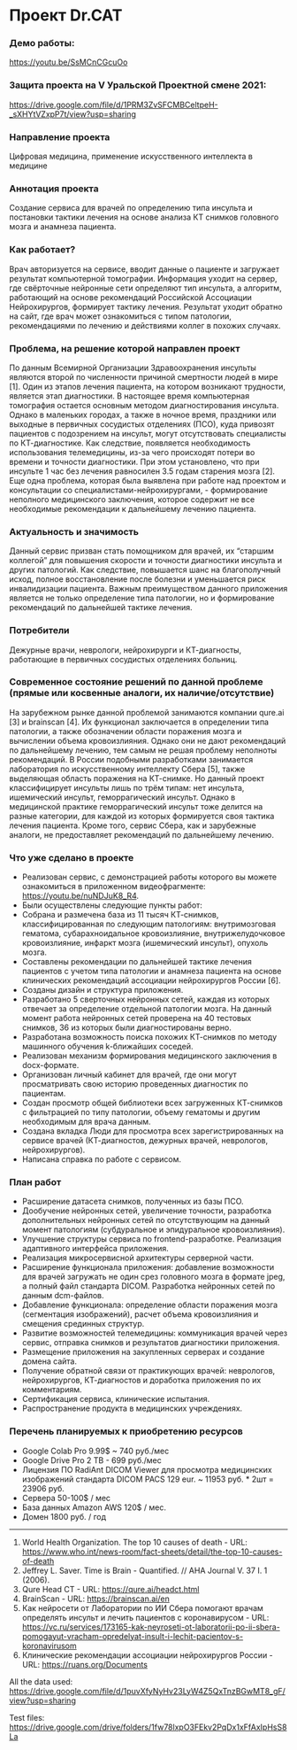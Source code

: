 # Проект Dr.CAT

### Демо работы:
https://youtu.be/SsMCnCGcuOo

### Защита проекта на V Уральской Проектной смене 2021:
https://drive.google.com/file/d/1PRM3ZvSFCMBCeltpeH-_sXHYtVZxpP7t/view?usp=sharing

### Направление проекта
Цифровая медицина, применение искусственного интеллекта в медицине

### Аннотация проекта
Создание сервиса для врачей по определению типа инсульта и постановки тактики лечения на основе анализа КТ снимков головного мозга и анамнеза пациента.

### Как работает?
Врач авторизуется на сервисе, вводит данные о пациенте и загружает результат компьютерной томографии. Информация уходит на сервер, где свёрточные нейронные сети определяют тип инсульта, а алгоритм, работающий на основе рекомендаций Российской Ассоциации Нейрохирургов, формирует тактику лечения. Результат уходит обратно на сайт, где врач может ознакомиться с типом патологии, рекомендациями по лечению и действиями коллег в похожих случаях.

### Проблема, на решение которой направлен проект
По данным Всемирной Организации Здравоохранения инсульты являются второй по численности причиной смертности людей в мире [1]. Один из этапов лечения пациента, на котором возникают трудности, является этап диагностики. В настоящее время компьютерная томография остается основным методом диагностирования инсульта. Однако в маленьких городах, а также в ночное время, праздники или выходные в первичных сосудистых отделениях (ПСО), куда привозят пациентов с подозрением на инсульт, могут отсутствовать специалисты по КТ-диагностике. Как следствие, появляется необходимость использования телемедицины, из-за чего происходят потери во времени и точности диагностики. При этом установлено, что при инсульте 1 час без лечения равносилен 3.5 годам старения мозга [2].
Еще одна проблема, которая была выявлена при работе над проектом и консультации со специалистами-нейрохирургами, - формирование неполного медицинского заключения, которое содержит не все необходимые рекомендации к дальнейшему лечению пациента.

### Актуальность и значимость
Данный сервис призван стать помощником для врачей, их “старшим коллегой” для повышения скорости и точности диагностики инсульта и других патологий. Как следствие, повышается шанс на благополучный исход, полное восстановление после болезни и уменьшается риск инвалидизации пациента. Важным преимуществом данного приложения является не только определение типа патологии, но и формирование рекомендаций по дальнейшей тактике лечения.

### Потребители
Дежурные врачи, неврологи, нейрохирурги и КТ-диагносты, работающие в первичных сосудистых отделениях больниц.

### Современное состояние решений по данной проблеме (прямые или косвенные аналоги, их наличие/отсутствие)
На зарубежном рынке данной проблемой занимаются компании qure.ai [3] и brainscan [4]. Их функционал заключается в определении типа патологии, а также обозначении области поражения мозга и вычислении объема кровоизлияния. Однако они не дают рекомендаций по дальнейшему лечению, тем самым не решая проблему неполноты рекомендаций. 
В России подобными разработками занимается лаборатория по искусственному интеллекту Сбера [5], также выделяющая область поражения на КТ-снимке. Но данный проект классифицирует инсульты лишь по трём типам: нет инсульта, ишемический инсульт,  геморрагический инсульт. Однако в медицинской практике геморрагический инсульт тоже делится на разные категории, для каждой из которых формируется своя тактика лечения пациента. Кроме того, сервис Сбера, как и зарубежные аналоги, не предоставляет рекомендаций по дальнейшему лечению.

### Что уже сделано в проекте
- Реализован сервис, с демонстрацией работы которого вы можете ознакомиться в приложенном видеофрагменте: https://youtu.be/nuNDJuK8_R4. 
- Были осуществлены следующие пункты работ:
- Собрана и размечена база из 11 тысяч КТ-снимков, классифицированная по следующим патологиям: внутримозговая гематома, субарахноидальное кровоизлияние, внутрижелудочковое кровоизлияние, инфаркт мозга (ишемический инсульт), опухоль мозга.
- Составлены рекомендации по дальнейшей тактике лечения пациентов с учетом типа патологии и анамнеза пациента на основе клинических рекомендаций ассоциации нейрохирургов России [6].
- Созданы дизайн и структура приложения.
- Разработано 5 сверточных нейронных сетей, каждая из которых отвечает за определение отдельной патологии мозга. На данный момент работа нейронных сетей проверена на 40 тестовых снимков, 36 из которых были диагностированы верно.
- Разработана возможность поиска похожих КТ-снимков по методу машинного обучения k-ближайших соседей.
- Реализован механизм формирования медицинского заключения в docx-формате.
- Организован личный кабинет для врачей, где они могут просматривать свою историю проведенных диагностик по пациентам.
- Создан просмотр общей библиотеки всех загруженных КТ-снимков с фильтрацией по типу патологии, объему гематомы и другим необходимым для врача данным.
- Создана вкладка Люди для просмотра всех зарегистрированных на сервисе врачей (КТ-диагностов, дежурных врачей, неврологов, нейрохирургов).
- Написана справка по работе с сервисом.

### План работ
- Расширение датасета снимков, полученных из базы ПСО.
- Дообучение нейронных сетей, увеличение точности, разработка дополнительных нейронных сетей по отсутствующим на данный момент патологиям (субдуральное и эпидуральное кровоизлияния).
- Улучшение структуры сервиса по frontend-разработке. Реализация адаптивного интерфейса приложения.
- Реализация микросервисной архитектуры серверной части.
- Расширение функционала приложения: добавление возможности для врачей загружать не один срез головного мозга в формате jpeg, а полный файл стандарта DICOM. Разработка нейронных сетей по данным dcm-файлов.
- Добавление функционала: определение области поражения мозга (сегментация изображений), расчет объема кровоизлияния и смещения срединных структур.
- Развитие возможностей телемедицины: коммуникация врачей через сервис, отправка снимков и результатов диагностики приложения.
- Размещение приложения на закупленных серверах и создание домена сайта.
- Получение обратной связи от практикующих врачей: неврологов, нейрохирургов, КТ-диагностов и доработка приложения по их комментариям.
- Сертификация сервиса, клинические испытания.
- Распространение продукта в медицинских учреждениях.


### Перечень планируемых к приобретению ресурсов
- Google Colab Pro 9.99$ ~ 740 руб./мес
- Google Drive Pro 2 TB - 699 руб./мес
- Лицензия ПО RadiAnt DICOM Viewer для просмотра медицинских изображений стандарта DICOM PACS 129 eur. ~ 11953 руб. * 2шт = 23906 руб.
- Сервера 50-100$ / мес
- База данных Amazon AWS 120$ / мес.
- Домен 1800 руб. / год

____

1. World Health Organization. The top 10 causes of death - URL: https://www.who.int/news-room/fact-sheets/detail/the-top-10-causes-of-death
2. Jeffrey L. Saver. Time is Brain - Quantified. // AHA Journal V. 37 I. 1 (2006).
3. Qure Head CT - URL: https://qure.ai/headct.html
4. BrainScan - URL: https://brainscan.ai/en
5. Как нейросети от Лаборатории по ИИ Сбера помогают врачам определять инсульт и лечить пациентов с коронавирусом - URL: https://vc.ru/services/173165-kak-neyroseti-ot-laboratorii-po-ii-sbera-pomogayut-vracham-opredelyat-insult-i-lechit-pacientov-s-koronavirusom
6. Клинические рекомендации ассоциации нейрохирургов России - URL: https://ruans.org/Documents 


All the data used:
https://drive.google.com/file/d/1puvXfyNyHv23LyW4Z5QxTnzBGwMT8_gF/view?usp=sharing

Test files:
https://drive.google.com/drive/folders/1fw78lxpO3FEkv2PqDx1xFfAxIpHsS8La
 
